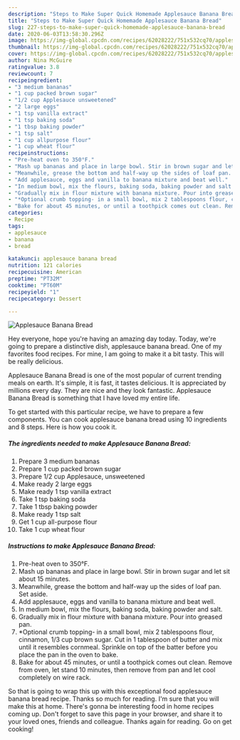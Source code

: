 ```yaml
---
description: "Steps to Make Super Quick Homemade Applesauce Banana Bread"
title: "Steps to Make Super Quick Homemade Applesauce Banana Bread"
slug: 227-steps-to-make-super-quick-homemade-applesauce-banana-bread
date: 2020-06-03T13:58:30.296Z
image: https://img-global.cpcdn.com/recipes/62028222/751x532cq70/applesauce-banana-bread-recipe-main-photo.jpg
thumbnail: https://img-global.cpcdn.com/recipes/62028222/751x532cq70/applesauce-banana-bread-recipe-main-photo.jpg
cover: https://img-global.cpcdn.com/recipes/62028222/751x532cq70/applesauce-banana-bread-recipe-main-photo.jpg
author: Nina McGuire
ratingvalue: 3.8
reviewcount: 7
recipeingredient:
- "3 medium bananas"
- "1 cup packed brown sugar"
- "1/2 cup Applesauce unsweetened"
- "2 large eggs"
- "1 tsp vanilla extract"
- "1 tsp baking soda"
- "1 tbsp baking powder"
- "1 tsp salt"
- "1 cup allpurpose flour"
- "1 cup wheat flour"
recipeinstructions:
- "Pre-heat oven to 350°F."
- "Mash up bananas and place in large bowl. Stir in brown sugar and let sit about 15 minutes."
- "Meanwhile, grease the bottom and half-way up the sides of loaf pan. Set aside."
- "Add applesauce, eggs and vanilla to banana mixture and beat well."
- "In medium bowl, mix the flours, baking soda, baking powder and salt."
- "Gradually mix in flour mixture with banana mixture. Pour into greased pan."
- "*Optional crumb topping- in a small bowl, mix 2 tablespoons flour, cinnamon, 1/3 cup brown sugar. Cut in 1 tablespoon of butter and mix until it resembles cornmeal. Sprinkle on top of the batter before you place the pan in the oven to bake."
- "Bake for about 45 minutes, or until a toothpick comes out clean. Remove from oven, let stand 10 minutes, then remove from pan and let cool completely on wire rack."
categories:
- Recipe
tags:
- applesauce
- banana
- bread

katakunci: applesauce banana bread 
nutrition: 121 calories
recipecuisine: American
preptime: "PT32M"
cooktime: "PT60M"
recipeyield: "1"
recipecategory: Dessert

---
```



![Applesauce Banana Bread](https://img-global.cpcdn.com/recipes/62028222/751x532cq70/applesauce-banana-bread-recipe-main-photo.jpg)

Hey everyone, hope you're having an amazing day today. Today, we're going to prepare a distinctive dish, applesauce banana bread. One of my favorites food recipes. For mine, I am going to make it a bit tasty. This will be really delicious.



Applesauce Banana Bread is one of the most popular of current trending meals on earth. It's simple, it is fast, it tastes delicious. It is appreciated by millions every day. They are nice and they look fantastic. Applesauce Banana Bread is something that I have loved my entire life.


To get started with this particular recipe, we have to prepare a few components. You can cook applesauce banana bread using 10 ingredients and 8 steps. Here is how you cook it.

##### The ingredients needed to make Applesauce Banana Bread:

1. Prepare 3 medium bananas
1. Prepare 1 cup packed brown sugar
1. Prepare 1/2 cup Applesauce, unsweetened
1. Make ready 2 large eggs
1. Make ready 1 tsp vanilla extract
1. Take 1 tsp baking soda
1. Take 1 tbsp baking powder
1. Make ready 1 tsp salt
1. Get 1 cup all-purpose flour
1. Take 1 cup wheat flour




##### Instructions to make Applesauce Banana Bread:

1. Pre-heat oven to 350°F.
1. Mash up bananas and place in large bowl. Stir in brown sugar and let sit about 15 minutes.
1. Meanwhile, grease the bottom and half-way up the sides of loaf pan. Set aside.
1. Add applesauce, eggs and vanilla to banana mixture and beat well.
1. In medium bowl, mix the flours, baking soda, baking powder and salt.
1. Gradually mix in flour mixture with banana mixture. Pour into greased pan.
1. *Optional crumb topping- in a small bowl, mix 2 tablespoons flour, cinnamon, 1/3 cup brown sugar. Cut in 1 tablespoon of butter and mix until it resembles cornmeal. Sprinkle on top of the batter before you place the pan in the oven to bake.
1. Bake for about 45 minutes, or until a toothpick comes out clean. Remove from oven, let stand 10 minutes, then remove from pan and let cool completely on wire rack.




So that is going to wrap this up with this exceptional food applesauce banana bread recipe. Thanks so much for reading. I'm sure that you will make this at home. There's gonna be interesting food in home recipes coming up. Don't forget to save this page in your browser, and share it to your loved ones, friends and colleague. Thanks again for reading. Go on get cooking!
